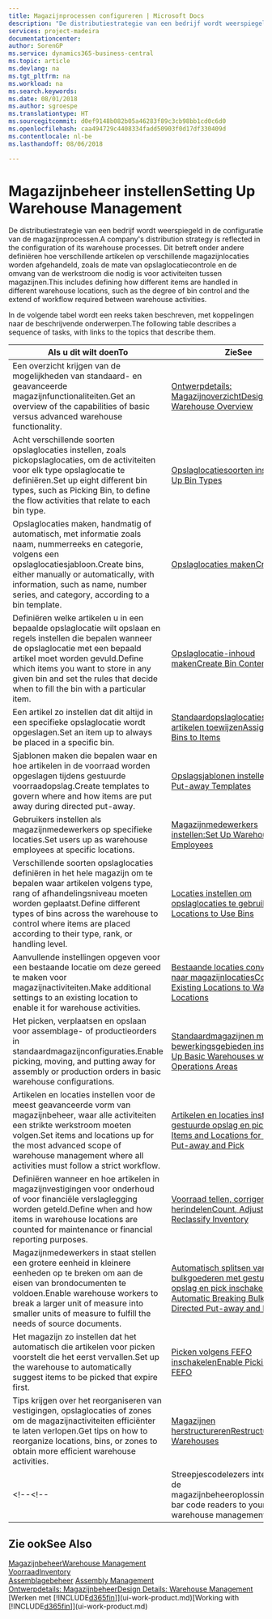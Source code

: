 ```yaml
---
title: Magazijnprocessen configureren | Microsoft Docs
description: "De distributiestrategie van een bedrijf wordt weerspiegeld in de configuratie van zijn magazijnprocessen. Dit betreft onder andere definiëren hoe verschillende artikelen op verschillende magazijnlocaties worden afgehandeld, zoals de mate van opslaglocatiecontrole en de omvang van de werkstroom die nodig is voor activiteiten tussen magazijnen."
services: project-madeira
documentationcenter: 
author: SorenGP
ms.service: dynamics365-business-central
ms.topic: article
ms.devlang: na
ms.tgt_pltfrm: na
ms.workload: na
ms.search.keywords: 
ms.date: 08/01/2018
ms.author: sgroespe
ms.translationtype: HT
ms.sourcegitcommit: d0ef9148b082b05a46283f89c3cb98bb1cd0c6d0
ms.openlocfilehash: caa494729c4408334fadd50903f0d17df330409d
ms.contentlocale: nl-be
ms.lasthandoff: 08/06/2018

---
```

# <a name="setting-up-warehouse-management"></a><span data-ttu-id="cc147-104">Magazijnbeheer instellen</span><span class="sxs-lookup"><span data-stu-id="cc147-104">Setting Up Warehouse Management</span></span>
<span data-ttu-id="cc147-105">De distributiestrategie van een bedrijf wordt weerspiegeld in de configuratie van de magazijnprocessen.</span><span class="sxs-lookup"><span data-stu-id="cc147-105">A company's distribution strategy is reflected in the configuration of its warehouse processes.</span></span> <span data-ttu-id="cc147-106">Dit betreft onder andere definiëren hoe verschillende artikelen op verschillende magazijnlocaties worden afgehandeld, zoals de mate van opslaglocatiecontrole en de omvang van de werkstroom die nodig is voor activiteiten tussen magazijnen.</span><span class="sxs-lookup"><span data-stu-id="cc147-106">This includes defining how different items are handled in different warehouse locations, such as the degree of bin control and the extend of workflow required between warehouse activities.</span></span>  

 <span data-ttu-id="cc147-107">In de volgende tabel wordt een reeks taken beschreven, met koppelingen naar de beschrijvende onderwerpen.</span><span class="sxs-lookup"><span data-stu-id="cc147-107">The following table describes a sequence of tasks, with links to the topics that describe them.</span></span>   

|<span data-ttu-id="cc147-108">**Als u dit wilt doen**</span><span class="sxs-lookup"><span data-stu-id="cc147-108">**To**</span></span>|<span data-ttu-id="cc147-109">**Zie**</span><span class="sxs-lookup"><span data-stu-id="cc147-109">**See**</span></span>|  
|------------|-------------|  
|<span data-ttu-id="cc147-110">Een overzicht krijgen van de mogelijkheden van standaard- en geavanceerde magazijnfunctionaliteiten.</span><span class="sxs-lookup"><span data-stu-id="cc147-110">Get an overview of the capabilities of basic versus advanced warehouse functionality.</span></span>|[<span data-ttu-id="cc147-111">Ontwerpdetails: Magazijnoverzicht</span><span class="sxs-lookup"><span data-stu-id="cc147-111">Design Details: Warehouse Overview</span></span>](design-details-warehouse-overview.md)|  
|<span data-ttu-id="cc147-112">Acht verschillende soorten opslaglocaties instellen, zoals pickopslaglocaties, om de activiteiten voor elk type opslaglocatie te definiëren.</span><span class="sxs-lookup"><span data-stu-id="cc147-112">Set up eight different bin types, such as Picking Bin, to define the flow activities that relate to each bin type.</span></span>|[<span data-ttu-id="cc147-113">Opslaglocatiesoorten instellen</span><span class="sxs-lookup"><span data-stu-id="cc147-113">Set Up Bin Types</span></span>](warehouse-how-to-set-up-bin-types.md)|  
|<span data-ttu-id="cc147-114">Opslaglocaties maken, handmatig of automatisch, met informatie zoals naam, nummerreeks en categorie, volgens een opslaglocatiesjabloon.</span><span class="sxs-lookup"><span data-stu-id="cc147-114">Create bins, either manually or automatically, with information, such as name, number series, and category, according to a bin template.</span></span>|[<span data-ttu-id="cc147-115">Opslaglocaties maken</span><span class="sxs-lookup"><span data-stu-id="cc147-115">Create Bins</span></span>](warehouse-how-to-create-individual-bins.md)|  
|<span data-ttu-id="cc147-116">Definiëren welke artikelen u in een bepaalde opslaglocatie wilt opslaan en regels instellen die bepalen wanneer de opslaglocatie met een bepaald artikel moet worden gevuld.</span><span class="sxs-lookup"><span data-stu-id="cc147-116">Define which items you want to store in any given bin and set the rules that decide when to fill the bin with a particular item.</span></span>|[<span data-ttu-id="cc147-117">Opslaglocatie-inhoud maken</span><span class="sxs-lookup"><span data-stu-id="cc147-117">Create Bin Contents</span></span>](warehouse-how-to-set-up-bin-contents.md)|  
|<span data-ttu-id="cc147-118">Een artikel zo instellen dat dit altijd in een specifieke opslaglocatie wordt opgeslagen.</span><span class="sxs-lookup"><span data-stu-id="cc147-118">Set an item up to always be placed in a specific bin.</span></span>|[<span data-ttu-id="cc147-119">Standaardopslaglocaties aan artikelen toewijzen</span><span class="sxs-lookup"><span data-stu-id="cc147-119">Assign Default Bins to Items</span></span>](warehouse-how-to-assign-default-bins-to-items.md)|
|<span data-ttu-id="cc147-120">Sjablonen maken die bepalen waar en hoe artikelen in de voorraad worden opgeslagen tijdens gestuurde voorraadopslag.</span><span class="sxs-lookup"><span data-stu-id="cc147-120">Create templates to govern where and how items are put away during directed put-away.</span></span>|[<span data-ttu-id="cc147-121">Opslagsjablonen instellen</span><span class="sxs-lookup"><span data-stu-id="cc147-121">Set Up Put-away Templates</span></span>](warehouse-how-to-set-up-put-away-templates.md)|
|<span data-ttu-id="cc147-122">Gebruikers instellen als magazijnmedewerkers op specifieke locaties.</span><span class="sxs-lookup"><span data-stu-id="cc147-122">Set users up as warehouse employees at specific locations.</span></span>|[<span data-ttu-id="cc147-123">Magazijnmedewerkers instellen:</span><span class="sxs-lookup"><span data-stu-id="cc147-123">Set Up Warehouse Employees</span></span>](warehouse-how-to-set-up-warehouse-employees.md)|
|<span data-ttu-id="cc147-124">Verschillende soorten opslaglocaties definiëren in het hele magazijn om te bepalen waar artikelen volgens type, rang of afhandelingsniveau moeten worden geplaatst.</span><span class="sxs-lookup"><span data-stu-id="cc147-124">Define different types of bins across the warehouse to control where items are placed according to their type, rank, or handling level.</span></span>|[<span data-ttu-id="cc147-125">Locaties instellen om opslaglocaties te gebruiken</span><span class="sxs-lookup"><span data-stu-id="cc147-125">Set Up Locations to Use Bins</span></span>](warehouse-how-to-set-up-locations-to-use-bins.md)|
|<span data-ttu-id="cc147-126">Aanvullende instellingen opgeven voor een bestaande locatie om deze gereed te maken voor magazijnactiviteiten.</span><span class="sxs-lookup"><span data-stu-id="cc147-126">Make additional settings to an existing location to enable it for warehouse activities.</span></span>|[<span data-ttu-id="cc147-127">Bestaande locaties converteren naar magazijnlocaties</span><span class="sxs-lookup"><span data-stu-id="cc147-127">Convert Existing Locations to Warehouse Locations</span></span>](warehouse-how-to-convert-existing-locations-to-warehouse-locations.md)|
|<span data-ttu-id="cc147-128">Het picken, verplaatsen en opslaan voor assemblage- of productieorders in standaardmagazijnconfiguraties.</span><span class="sxs-lookup"><span data-stu-id="cc147-128">Enable picking, moving, and putting away for assembly or production orders in basic warehouse configurations.</span></span>|[<span data-ttu-id="cc147-129">Standaardmagazijnen met bewerkingsgebieden instellen</span><span class="sxs-lookup"><span data-stu-id="cc147-129">Set Up Basic Warehouses with Operations Areas</span></span>](warehouse-how-to-set-up-basic-warehouses-with-operations-areas.md)|  
|<span data-ttu-id="cc147-130">Artikelen en locaties instellen voor de meest geavanceerde vorm van magazijnbeheer, waar alle activiteiten een strikte werkstroom moeten volgen.</span><span class="sxs-lookup"><span data-stu-id="cc147-130">Set items and locations up for the most advanced scope of warehouse management where all activities must follow a strict workflow.</span></span>|[<span data-ttu-id="cc147-131">Artikelen en locaties instellen voor gestuurde opslag en pick</span><span class="sxs-lookup"><span data-stu-id="cc147-131">Set Up Items and Locations for Directed Put-away and Pick</span></span>](warehouse-how-to-set-up-items-for-directed-put-away-and-pick.md)|  
|<span data-ttu-id="cc147-132">Definiëren wanneer en hoe artikelen in magazijnvestigingen voor onderhoud of voor financiële verslaglegging worden geteld.</span><span class="sxs-lookup"><span data-stu-id="cc147-132">Define when and how items in warehouse locations are counted for maintenance or financial reporting purposes.</span></span>|[<span data-ttu-id="cc147-133">Voorraad tellen, corrigeren of herindelen</span><span class="sxs-lookup"><span data-stu-id="cc147-133">Count, Adjust, or Reclassify Inventory</span></span>](inventory-how-count-adjust-reclassify.md)|
|<span data-ttu-id="cc147-134">Magazijnmedewerkers in staat stellen een grotere eenheid in kleinere eenheden op te breken om aan de eisen van brondocumenten te voldoen.</span><span class="sxs-lookup"><span data-stu-id="cc147-134">Enable warehouse workers to break a larger unit of measure into smaller units of measure to fulfill the needs of source documents.</span></span>|[<span data-ttu-id="cc147-135">Automatisch splitsen van bulkgoederen met gestuurde opslag en pick inschakelen</span><span class="sxs-lookup"><span data-stu-id="cc147-135">Enable Automatic Breaking Bulk with Directed Put-away and Pick</span></span>](warehouse-enable-automatic-breaking-bulk-with-directed-put-away-and-pick.md)|  
|<span data-ttu-id="cc147-136">Het magazijn zo instellen dat het automatisch die artikelen voor picken voorstelt die het eerst vervallen.</span><span class="sxs-lookup"><span data-stu-id="cc147-136">Set up the warehouse to automatically suggest items to be picked that expire first.</span></span>|[<span data-ttu-id="cc147-137">Picken volgens FEFO inschakelen</span><span class="sxs-lookup"><span data-stu-id="cc147-137">Enable Picking by FEFO</span></span>](warehouse-picking-by-fefo.md)|
|<span data-ttu-id="cc147-138">Tips krijgen over het reorganiseren van vestigingen, opslaglocaties of zones om de magazijnactiviteiten efficiënter te laten verlopen.</span><span class="sxs-lookup"><span data-stu-id="cc147-138">Get tips on how to reorganize locations, bins, or zones to obtain more efficient warehouse activities.</span></span>|[<span data-ttu-id="cc147-139">Magazijnen herstructureren</span><span class="sxs-lookup"><span data-stu-id="cc147-139">Restructure Warehouses</span></span>](warehouse-how-to-restructure-warehouses.md)|
<span data-ttu-id="cc147-140"><!--</span><span class="sxs-lookup"><span data-stu-id="cc147-140"><!--</span></span> |<span data-ttu-id="cc147-141">Streepjescodelezers integreren in de magazijnbeheeroplossing.</span><span class="sxs-lookup"><span data-stu-id="cc147-141">Integrate bar code readers to your warehouse management solution.</span></span>|[<span data-ttu-id="cc147-142">Geautomatiseerd systeem voor gegevensvastlegging (ADCS) gebruiken</span><span class="sxs-lookup"><span data-stu-id="cc147-142">Use Automated Data Capture Systems (ADCS)</span></span>](warehouse-use-automated-data-capture-systems-adcs.md)| -->  

## <a name="see-also"></a><span data-ttu-id="cc147-143">Zie ook</span><span class="sxs-lookup"><span data-stu-id="cc147-143">See Also</span></span>  
[<span data-ttu-id="cc147-144">Magazijnbeheer</span><span class="sxs-lookup"><span data-stu-id="cc147-144">Warehouse Management</span></span>](warehouse-manage-warehouse.md)  
[<span data-ttu-id="cc147-145">Voorraad</span><span class="sxs-lookup"><span data-stu-id="cc147-145">Inventory</span></span>](inventory-manage-inventory.md)  
<span data-ttu-id="cc147-146">[Assemblagebeheer](assembly-assemble-items.md)  </span><span class="sxs-lookup"><span data-stu-id="cc147-146">[Assembly Management](assembly-assemble-items.md)  </span></span>  
[<span data-ttu-id="cc147-147">Ontwerpdetails: Magazijnbeheer</span><span class="sxs-lookup"><span data-stu-id="cc147-147">Design Details: Warehouse Management</span></span>](design-details-warehouse-management.md)  
<span data-ttu-id="cc147-148">[Werken met [!INCLUDE[d365fin](includes/d365fin_md.md)]](ui-work-product.md)</span><span class="sxs-lookup"><span data-stu-id="cc147-148">[Working with [!INCLUDE[d365fin](includes/d365fin_md.md)]](ui-work-product.md)</span></span>


